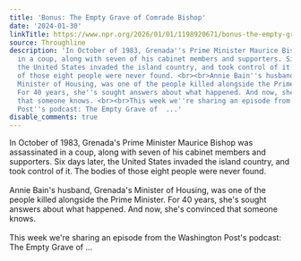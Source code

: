 ```yaml
---
title: 'Bonus: The Empty Grave of Comrade Bishop'
date: '2024-01-30'
linkTitle: https://www.npr.org/2026/01/01/1198920671/bonus-the-empty-grave-of-comrade-bishop
source: Throughline
description: 'In October of 1983, Grenada''s Prime Minister Maurice Bishop was assassinated
  in a coup, along with seven of his cabinet members and supporters. Six days later,
  the United States invaded the island country, and took control of it. The bodies
  of those eight people were never found. <br><br>Annie Bain''s husband, Grenada''s
  Minister of Housing, was one of the people killed alongside the Prime Minister.
  For 40 years, she''s sought answers about what happened. And now, she''s convinced
  that someone knows. <br><br>This week we''re sharing an episode from the Washington
  Post''s podcast: The Empty Grave of  ...'
disable_comments: true
---
```

In October of 1983, Grenada's Prime Minister Maurice Bishop was assassinated in a coup, along with seven of his cabinet members and supporters. Six days later, the United States invaded the island country, and took control of it. The bodies of those eight people were never found. <br><br>Annie Bain's husband, Grenada's Minister of Housing, was one of the people killed alongside the Prime Minister. For 40 years, she's sought answers about what happened. And now, she's convinced that someone knows. <br><br>This week we're sharing an episode from the Washington Post's podcast: The Empty Grave of  ...